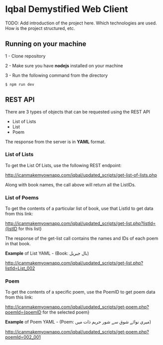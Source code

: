 Iqbal Demystified Web Client
======================

TODO: Add introduction of the project here. Which technologies are used. How is the project structured, etc.

Running on your machine
--------------------------

1 - Clone repository

2 - Make sure you have **nodejs** installed on your machine

3 - Run the following command from the directory
```
$ npm run dev
```

REST API
--------------------------
There are 3 types of objects that can be requested using the REST API
* List of Lists
* List
* Poem

The response from the server is in **YAML** format.

### List of Lists
To get the List Of Lists, use the following REST endpoint:

http://icanmakemyownapp.com/iqbal/updated_scripts/get-list-of-lists.php

Along with book names, the call above will return all the ListIDs.


### List of Poems
To get the contents of a particular list of book, use that ListId to get data from this link:

http://icanmakemyownapp.com/iqbal/updated_scripts/get-list.php?listId={listID for this list}

The response of the get-list call contains the names and IDs of each poem in that book.

**Example** of List YAML - (Book: بال جبریل)

http://icanmakemyownapp.com/iqbal/updated_scripts/get-list.php?listId=List_002

### Poem
To get the contents of a specific poem, use the PoemID to get poem data from this link:

http://icanmakemyownapp.com/iqbal/updated_scripts/get-poem.php?poemId={poemID for the selected poem}

**Example** of Poem YAML - (Poem: ميري نوائے شوق سے شور حريم ذات ميں) 

http://icanmakemyownapp.com/iqbal/updated_scripts/get-poem.php?poemId=002_001
